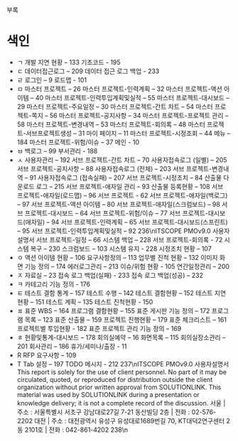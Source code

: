 <!--breadcrumb:부록--><span class="md-breadcrumb">부록</span>
# 색인

- ㄱ
개발 지연 현황 – 133 기초코드 - 195
- ㄷ
데이터접근로그 – 209 데이터 접근 로그 백업 - 233
- ㄹ
로그인 – 9 로드맵 - 101
- ㅁ
마스터 프로젝트 – 26 마스터 프로젝트-인력계획 – 32
마스터 프로젝트-액션 아이템 – 40 마스터 프로젝트-인력투입계획및실적 – 55
마스터 프로젝트-대시보드 – 29 마스터 프로젝트-주요일정 – 30
마스터 프로젝트-간트 차트 – 54 마스터 프로젝트-쪽지 – 56
마스터 프로젝트-공지사항 – 34 마스터 프로젝트-프로젝트 관리 – 58
마스터 프로젝트-변경내역 – 53 마스터 프로젝트-회의록 – 48
마스터 프로젝트-서브프로젝트생성 – 31 마이 페이지 – 11
마스터 프로젝트-시정조회 – 44 메뉴 – 184
마스터 프로젝트-위험/이슈 – 37 메인 - 10
- ㅂ
백로그 – 99 부서관리 - 188
- ㅅ
사용자관리 – 192 서브 프로젝트-간트 차트 – 70
사용자접속로그 (일별) – 205 서브 프로젝트-공지사항 – 88
사용자접속로그 (전체) – 203 서브 프로젝트-변경내역 – 91
사용자접속로그 (접속실패) – 207 서브 프로젝트-시정조치 – 84
산출물 다운로드 로그 – 215 서브 프로젝트-애자일 관리 – 93
산출물 등록현황 – 108 서브 프로젝트-애자일(로드맵) – 96
서브 프로젝트 - 62 서브 프로젝트-애자일(백로그) – 97
서브 프로젝트-액션 아이템 – 80 서브 프로젝트-애자일(스크럼보드) – 98
서브 프로젝트-대시보드 – 64 서브 프로젝트-위험/이슈 – 77
서브 프로젝트-대시보드(애자일) – 94 서브 프로젝트-인력계획 – 65
서브 프로젝트-대시보드(스프린트) – 95 서브 프로젝트-인력투입계획및실적 – 92
236\nITSCOPE PMOv9.0 사용자설명서
서브 프로젝트-일정 – 66 시스템 백업 – 228
서브 프로젝트-회의록 - 72 시스템 복구 – 230
스크럼보드 – 103 시스템 유지 - 228
시정조치 현황 – 107
- ㅇ
액션 아이템 현황 – 106 요구사항정의 – 113
업무별 진척 현황 – 132 이미지 화면 기능 정의 – 174
에러로그관리 – 213 이슈/위험 현황 - 105
연간일정관리 – 200
- ㅈ
자료실 – 23 접속 로그 백업(실패) - 233
접속 로그 백업(성공) – 232
- ㅋ
카테고리 기능 정의 - 176
- ㅌ
테스트 결함 통계 – 157 테스트 수행 – 142
테스트 결함현황 – 152 테스트 지연현황 – 151
테스트 계획 – 135 테스트 진척현황 - 150
- ㅍ
표준 WBS – 164 프로그램 결함현황 – 155
표준 게시판 기능 정의 – 172 프로그램 목록 – 123
표준 산출물 – 159 프로젝트 진행현황 – 179
표준 체크리스트 – 161 프로젝트별 투입현황 - 182
표준 프로젝트 관리 기능 정의 – 169
- ㅎ
현황및통계-대시보드 – 178 회의실예약 – 16
화면목록 – 115 회의실장소관리 – 201
회사관리 – 186 휴가/세미나/출장 - 11
- R
RFP 요구사항 – 109
- T
Tab 설정 – 197 TODO 메시지 - 212
237\nITSCOPE PMOv9.0 사용자설명서
This report is solely for the use of client personnel. No part of it may be circulated, quoted, or reproduced for distribution outside the
client organization without prior written approval from SOLUTIONLINK. This material was used by SOLUTIONLINK during a
presentation or knowledge delivery; it is not a complete record of the discussion.
서울 | 주소 : 서울특별시 서초구 강남대로27길 7-21 동산빌딩 2층 | 전화 : 02-576-2202
대전 | 주소 : 대전광역시 유성구 유성대로1689번길 70, KT대덕2연구센터 2동 2101호 | 전화 : 042-861-4202
238\n
